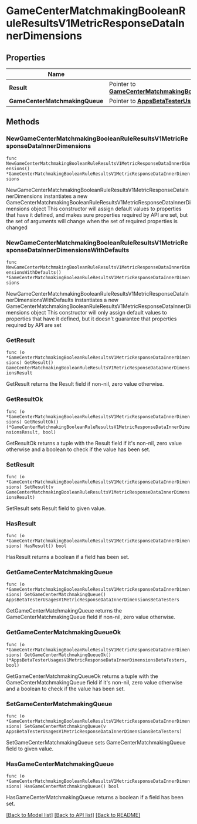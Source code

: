 # GameCenterMatchmakingBooleanRuleResultsV1MetricResponseDataInnerDimensions

## Properties

Name | Type | Description | Notes
------------ | ------------- | ------------- | -------------
**Result** | Pointer to [**GameCenterMatchmakingBooleanRuleResultsV1MetricResponseDataInnerDimensionsResult**](GameCenterMatchmakingBooleanRuleResultsV1MetricResponseDataInnerDimensionsResult.md) |  | [optional] 
**GameCenterMatchmakingQueue** | Pointer to [**AppsBetaTesterUsagesV1MetricResponseDataInnerDimensionsBetaTesters**](AppsBetaTesterUsagesV1MetricResponseDataInnerDimensionsBetaTesters.md) |  | [optional] 

## Methods

### NewGameCenterMatchmakingBooleanRuleResultsV1MetricResponseDataInnerDimensions

`func NewGameCenterMatchmakingBooleanRuleResultsV1MetricResponseDataInnerDimensions() *GameCenterMatchmakingBooleanRuleResultsV1MetricResponseDataInnerDimensions`

NewGameCenterMatchmakingBooleanRuleResultsV1MetricResponseDataInnerDimensions instantiates a new GameCenterMatchmakingBooleanRuleResultsV1MetricResponseDataInnerDimensions object
This constructor will assign default values to properties that have it defined,
and makes sure properties required by API are set, but the set of arguments
will change when the set of required properties is changed

### NewGameCenterMatchmakingBooleanRuleResultsV1MetricResponseDataInnerDimensionsWithDefaults

`func NewGameCenterMatchmakingBooleanRuleResultsV1MetricResponseDataInnerDimensionsWithDefaults() *GameCenterMatchmakingBooleanRuleResultsV1MetricResponseDataInnerDimensions`

NewGameCenterMatchmakingBooleanRuleResultsV1MetricResponseDataInnerDimensionsWithDefaults instantiates a new GameCenterMatchmakingBooleanRuleResultsV1MetricResponseDataInnerDimensions object
This constructor will only assign default values to properties that have it defined,
but it doesn't guarantee that properties required by API are set

### GetResult

`func (o *GameCenterMatchmakingBooleanRuleResultsV1MetricResponseDataInnerDimensions) GetResult() GameCenterMatchmakingBooleanRuleResultsV1MetricResponseDataInnerDimensionsResult`

GetResult returns the Result field if non-nil, zero value otherwise.

### GetResultOk

`func (o *GameCenterMatchmakingBooleanRuleResultsV1MetricResponseDataInnerDimensions) GetResultOk() (*GameCenterMatchmakingBooleanRuleResultsV1MetricResponseDataInnerDimensionsResult, bool)`

GetResultOk returns a tuple with the Result field if it's non-nil, zero value otherwise
and a boolean to check if the value has been set.

### SetResult

`func (o *GameCenterMatchmakingBooleanRuleResultsV1MetricResponseDataInnerDimensions) SetResult(v GameCenterMatchmakingBooleanRuleResultsV1MetricResponseDataInnerDimensionsResult)`

SetResult sets Result field to given value.

### HasResult

`func (o *GameCenterMatchmakingBooleanRuleResultsV1MetricResponseDataInnerDimensions) HasResult() bool`

HasResult returns a boolean if a field has been set.

### GetGameCenterMatchmakingQueue

`func (o *GameCenterMatchmakingBooleanRuleResultsV1MetricResponseDataInnerDimensions) GetGameCenterMatchmakingQueue() AppsBetaTesterUsagesV1MetricResponseDataInnerDimensionsBetaTesters`

GetGameCenterMatchmakingQueue returns the GameCenterMatchmakingQueue field if non-nil, zero value otherwise.

### GetGameCenterMatchmakingQueueOk

`func (o *GameCenterMatchmakingBooleanRuleResultsV1MetricResponseDataInnerDimensions) GetGameCenterMatchmakingQueueOk() (*AppsBetaTesterUsagesV1MetricResponseDataInnerDimensionsBetaTesters, bool)`

GetGameCenterMatchmakingQueueOk returns a tuple with the GameCenterMatchmakingQueue field if it's non-nil, zero value otherwise
and a boolean to check if the value has been set.

### SetGameCenterMatchmakingQueue

`func (o *GameCenterMatchmakingBooleanRuleResultsV1MetricResponseDataInnerDimensions) SetGameCenterMatchmakingQueue(v AppsBetaTesterUsagesV1MetricResponseDataInnerDimensionsBetaTesters)`

SetGameCenterMatchmakingQueue sets GameCenterMatchmakingQueue field to given value.

### HasGameCenterMatchmakingQueue

`func (o *GameCenterMatchmakingBooleanRuleResultsV1MetricResponseDataInnerDimensions) HasGameCenterMatchmakingQueue() bool`

HasGameCenterMatchmakingQueue returns a boolean if a field has been set.


[[Back to Model list]](../README.md#documentation-for-models) [[Back to API list]](../README.md#documentation-for-api-endpoints) [[Back to README]](../README.md)


